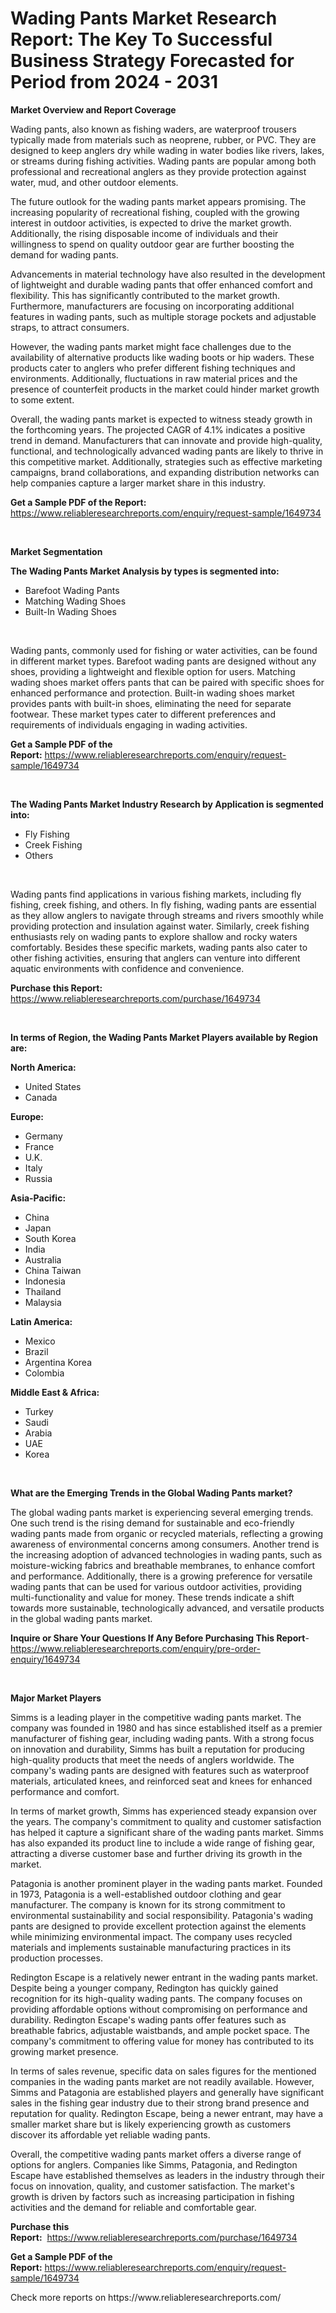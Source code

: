 <p><h1>Wading Pants Market Research Report: The Key To Successful Business Strategy Forecasted for Period from 2024 - 2031</h1></p><p><strong>Market Overview and Report Coverage</strong></p>
<p><p>Wading pants, also known as fishing waders, are waterproof trousers typically made from materials such as neoprene, rubber, or PVC. They are designed to keep anglers dry while wading in water bodies like rivers, lakes, or streams during fishing activities. Wading pants are popular among both professional and recreational anglers as they provide protection against water, mud, and other outdoor elements.</p><p>The future outlook for the wading pants market appears promising. The increasing popularity of recreational fishing, coupled with the growing interest in outdoor activities, is expected to drive the market growth. Additionally, the rising disposable income of individuals and their willingness to spend on quality outdoor gear are further boosting the demand for wading pants.</p><p>Advancements in material technology have also resulted in the development of lightweight and durable wading pants that offer enhanced comfort and flexibility. This has significantly contributed to the market growth. Furthermore, manufacturers are focusing on incorporating additional features in wading pants, such as multiple storage pockets and adjustable straps, to attract consumers.</p><p>However, the wading pants market might face challenges due to the availability of alternative products like wading boots or hip waders. These products cater to anglers who prefer different fishing techniques and environments. Additionally, fluctuations in raw material prices and the presence of counterfeit products in the market could hinder market growth to some extent.</p><p>Overall, the wading pants market is expected to witness steady growth in the forthcoming years. The projected CAGR of 4.1% indicates a positive trend in demand. Manufacturers that can innovate and provide high-quality, functional, and technologically advanced wading pants are likely to thrive in this competitive market. Additionally, strategies such as effective marketing campaigns, brand collaborations, and expanding distribution networks can help companies capture a larger market share in this industry.</p></p>
<p><strong>Get a Sample PDF of the Report:</strong> <a href="https://www.reliableresearchreports.com/enquiry/request-sample/1649734">https://www.reliableresearchreports.com/enquiry/request-sample/1649734</a></p>
<p>&nbsp;</p>
<p><strong>Market Segmentation</strong></p>
<p><strong>The Wading Pants Market Analysis by types is segmented into:</strong></p>
<p><ul><li>Barefoot Wading Pants</li><li>Matching Wading Shoes</li><li>Built-In Wading Shoes</li></ul></p>
<p>&nbsp;</p>
<p><p>Wading pants, commonly used for fishing or water activities, can be found in different market types. Barefoot wading pants are designed without any shoes, providing a lightweight and flexible option for users. Matching wading shoes market offers pants that can be paired with specific shoes for enhanced performance and protection. Built-in wading shoes market provides pants with built-in shoes, eliminating the need for separate footwear. These market types cater to different preferences and requirements of individuals engaging in wading activities.</p></p>
<p><strong>Get a Sample PDF of the Report:</strong>&nbsp;<a href="https://www.reliableresearchreports.com/enquiry/request-sample/1649734">https://www.reliableresearchreports.com/enquiry/request-sample/1649734</a></p>
<p>&nbsp;</p>
<p><strong>The Wading Pants Market Industry Research by Application is segmented into:</strong></p>
<p><ul><li>Fly Fishing</li><li>Creek Fishing</li><li>Others</li></ul></p>
<p>&nbsp;</p>
<p><p>Wading pants find applications in various fishing markets, including fly fishing, creek fishing, and others. In fly fishing, wading pants are essential as they allow anglers to navigate through streams and rivers smoothly while providing protection and insulation against water. Similarly, creek fishing enthusiasts rely on wading pants to explore shallow and rocky waters comfortably. Besides these specific markets, wading pants also cater to other fishing activities, ensuring that anglers can venture into different aquatic environments with confidence and convenience.</p></p>
<p><strong>Purchase this Report:</strong>&nbsp; <a href="https://www.reliableresearchreports.com/purchase/1649734">https://www.reliableresearchreports.com/purchase/1649734</a></p>
<p>&nbsp;</p>
<p><strong>In terms of Region, the Wading Pants Market Players available by Region are:</strong></p>
<p>
    <p> <strong> North America: </strong>
        <ul>
            <li>United States</li>
            <li>Canada</li>
        </ul>
        </p> 
    <p> <strong> Europe: </strong>
        <ul>
            <li>Germany</li>
            <li>France</li>
            <li>U.K.</li>
            <li>Italy</li>
            <li>Russia</li>
        </ul>
        </p> 
    <p> <strong> Asia-Pacific: </strong>
        <ul>
            <li>China</li>
            <li>Japan</li>
            <li>South Korea</li>
            <li>India</li>
            <li>Australia</li>
            <li>China Taiwan</li>
            <li>Indonesia</li>
            <li>Thailand</li>
            <li>Malaysia</li>
        </ul>
        </p> 
    <p> <strong> Latin America: </strong>
        <ul>
            <li>Mexico</li>
            <li>Brazil</li>
            <li>Argentina Korea</li>
            <li>Colombia</li>
        </ul>
        </p> 
    <p> <strong> Middle East & Africa: </strong>
        <ul>
            <li>Turkey</li>
            <li>Saudi</li>
            <li>Arabia</li>
            <li>UAE</li>
            <li>Korea</li>
        </ul>
    </p>
    </p>
<p>&nbsp;</p>
<p><strong>What are the Emerging Trends in the Global Wading Pants market?</strong></p>
<p><p>The global wading pants market is experiencing several emerging trends. One such trend is the rising demand for sustainable and eco-friendly wading pants made from organic or recycled materials, reflecting a growing awareness of environmental concerns among consumers. Another trend is the increasing adoption of advanced technologies in wading pants, such as moisture-wicking fabrics and breathable membranes, to enhance comfort and performance. Additionally, there is a growing preference for versatile wading pants that can be used for various outdoor activities, providing multi-functionality and value for money. These trends indicate a shift towards more sustainable, technologically advanced, and versatile products in the global wading pants market.</p></p>
<p><strong>Inquire or Share Your Questions If Any Before Purchasing This Report</strong>- <a href="https://www.reliableresearchreports.com/enquiry/pre-order-enquiry/1649734">https://www.reliableresearchreports.com/enquiry/pre-order-enquiry/1649734</a></p>
<p>&nbsp;</p>
<p><strong>Major Market Players</strong></p>
<p><p>Simms is a leading player in the competitive wading pants market. The company was founded in 1980 and has since established itself as a premier manufacturer of fishing gear, including wading pants. With a strong focus on innovation and durability, Simms has built a reputation for producing high-quality products that meet the needs of anglers worldwide. The company's wading pants are designed with features such as waterproof materials, articulated knees, and reinforced seat and knees for enhanced performance and comfort.</p><p>In terms of market growth, Simms has experienced steady expansion over the years. The company's commitment to quality and customer satisfaction has helped it capture a significant share of the wading pants market. Simms has also expanded its product line to include a wide range of fishing gear, attracting a diverse customer base and further driving its growth in the market.</p><p>Patagonia is another prominent player in the wading pants market. Founded in 1973, Patagonia is a well-established outdoor clothing and gear manufacturer. The company is known for its strong commitment to environmental sustainability and social responsibility. Patagonia's wading pants are designed to provide excellent protection against the elements while minimizing environmental impact. The company uses recycled materials and implements sustainable manufacturing practices in its production processes.</p><p>Redington Escape is a relatively newer entrant in the wading pants market. Despite being a younger company, Redington has quickly gained recognition for its high-quality wading pants. The company focuses on providing affordable options without compromising on performance and durability. Redington Escape's wading pants offer features such as breathable fabrics, adjustable waistbands, and ample pocket space. The company's commitment to offering value for money has contributed to its growing market presence.</p><p>In terms of sales revenue, specific data on sales figures for the mentioned companies in the wading pants market are not readily available. However, Simms and Patagonia are established players and generally have significant sales in the fishing gear industry due to their strong brand presence and reputation for quality. Redington Escape, being a newer entrant, may have a smaller market share but is likely experiencing growth as customers discover its affordable yet reliable wading pants.</p><p>Overall, the competitive wading pants market offers a diverse range of options for anglers. Companies like Simms, Patagonia, and Redington Escape have established themselves as leaders in the industry through their focus on innovation, quality, and customer satisfaction. The market's growth is driven by factors such as increasing participation in fishing activities and the demand for reliable and comfortable gear.</p></p>
<p><strong>Purchase this Report:</strong>&nbsp;&nbsp;<a href="https://www.reliableresearchreports.com/purchase/1649734">https://www.reliableresearchreports.com/purchase/1649734</a></p>
<p></p>
<p><strong>Get a Sample PDF of the Report:</strong>&nbsp;<a href="https://www.reliableresearchreports.com/enquiry/request-sample/1649734">https://www.reliableresearchreports.com/enquiry/request-sample/1649734</a></p>
<p>Check more reports on https://www.reliableresearchreports.com/</p>